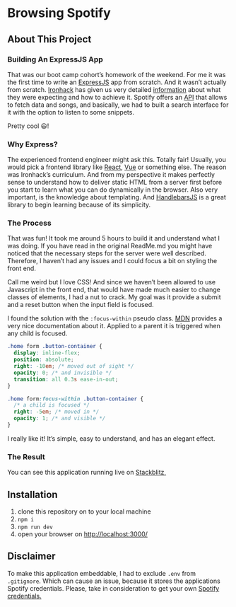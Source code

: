 # Browsing Spotify

## About This Project

### Building An ExpressJS App

That was our boot camp cohort’s homework of the weekend. For me it was the first time to write an [ExpressJS](https://expressjs.com) app from scratch. And it wasn’t actually from scratch. [Ironhack](https://www.ironhack.com) has given us very detailed [information](https://github.com/ironhack-labs/lab-express-spotify) about what they were expecting and how to achieve it. Spotify offers an [API](https://developer.spotify.com/web-api/) that allows to fetch data and songs, and basically, we had to built a search interface for it with the option to listen to some snippets.

Pretty cool 😃!

### Why Express?

The experienced frontend engineer might ask this. Totally fair! Usually, you would pick a frontend library like [React](https://reactjs.org), [Vue](https://vuejs.org) or something else. The reason was Ironhack’s curriculum. And from my perspective it makes perfectly sense to understand how to deliver static HTML from a server first before you start to learn what you can do dynamically in the browser. Also very important, is the knowledge about templating. And [HandlebarsJS](https://handlebarsjs.com) is a great library to begin learning because of its simplicity.

### The Process

That was fun! It took me around 5 hours to build it and understand what I was doing. If you have read in the original ReadMe.md you might have noticed that the necessary steps for the server were well described. Therefore, I haven’t had any issues and I could focus a bit on styling the front end.

Call me weird but I love CSS! And since we haven’t been allowed to use Javascript in the front end, that would have made much easier to change classes of elements, I had a nut to crack. My goal was it provide a submit and a reset button when the input field is focused.

I found the solution with the `:focus-within` pseudo class. [MDN](https://developer.mozilla.org/en-US/docs/Web/CSS/:focus-within) provides a very nice documentation about it. Applied to a parent it is triggered when any child is focused.

```css
.home form .button-container {
  display: inline-flex;
  position: absolute;
  right: -10em; /* moved out of sight */
  opacity: 0; /* and invisible */
  transition: all 0.3s ease-in-out;
}

.home form:focus-within .button-container {
  /* a child is focused */
  right: -5em; /* moved in */
  opacity: 1; /* and visible */
}
```

I really like it! It’s simple, easy to understand, and has an elegant effect.

### The Result

You can see this application running live on [Stackblitz,](https://stackblitz.com/edit/stackblitz-starters-8a4eez?file=readme.md)

## Installation

1. clone this repository on to your local machine
2. ```npm i```
3. ```npm run dev```
4. open your browser on <http://localhost:3000/>

## Disclaimer

To make this application embeddable, I had to exclude ```.env``` from ```.gitignore```. Which can cause an issue, because it stores the applications Spotify credentials. Please, take in consideration to get your own [Spotify credentials.](https://developer.spotify.com/web-api/)
